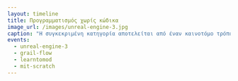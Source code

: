 ```yaml
---
layout: timeline 
title: Προγραμματισμός χωρίς κώδικα
image_url: /images/unreal-engine-3.jpg
caption: "Η συγκεκριμένη κατηγορία αποτελείται από έναν καινοτόμο τρόπο προγραμματισμού στον οποίο δεν περιέχει γράψιμο κώδικα επιτρέποντας την ταχέα ανάπτυξης ενός προγράμματος, όπως ένα βιντεοπαιχνίδι."
events:
  - unreal-engine-3
  - grail-flow
  - learntomod
  - mit-scratch
---
```


